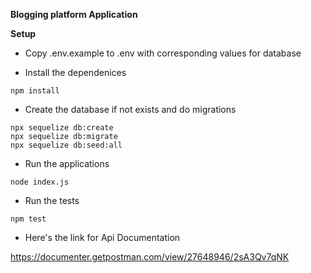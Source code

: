 **Blogging platform Application**

**Setup**

* Copy .env.example to .env with corresponding values
for database

* Install the dependenices
```
npm install
```

* Create the database if not exists and do migrations

```
npx sequelize db:create
npx sequelize db:migrate
npx sequelize db:seed:all
```

* Run the applications

```
node index.js
```

* Run the tests

```
npm test
```

* Here's the link for Api Documentation

https://documenter.getpostman.com/view/27648946/2sA3Qv7qNK